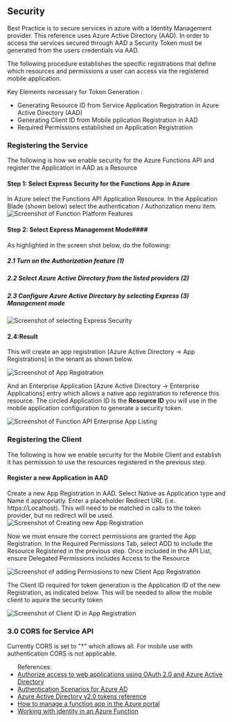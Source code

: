 ## Security

Best Practice is to secure services in azure with a Identity Management provider.  This reference uses Azure Active Directory (AAD).  In order to access the services secured through AAD a Security Token must be generated from the users credentials via AAD.

The following procedure establishes the specific registrations that define which resources and permissions a user can access via the registered mobile application.

Key Elements necessary for Token Generation :
<ul>
<li>Generating Resource ID from Service Application Registration in Azure Active Directory (AAD)</li>
<li>Generating Client ID from Mobile pplication Registration in AAD</li>
<li>Required Permissions established on Application Registration</li>
</ul>

### Registering the Service ###
The following is how we enable security for the Azure Functions API and register the Application in AAD as a Resource
#### Step 1: Select Express Security for the Functions App in Azure ####
In Azure select the Functions API Application Resource.  In the Application Blade (shown below) select the authentication / Authorization menu item.
![Screenshot of Function Platform Features](https://abaf81c44da6f407f97a8bac.blob.core.windows.net/screenshots/SC_Security_01.png)

#### Step 2: Select Express Management Mode####
As highlighted in the screen shot below, do the following:
##### 2.1 Turn on the Authorization feature (1) #####
##### 2.2 Select Azure Active Directory from the listed providers (2) #####
##### 2.3 Configure Azure Active Directory by selecting <i>Express</i> (3) Management mode ######
![Screenshot of selecting Express Security](https://abaf81c44da6f407f97a8bac.blob.core.windows.net/screenshots/SC_Security_02.png)

#### 2.4:Result ####
This will create an app registration [Azure Active Directory -> App Registrations] in the tenant as shown below.

![Screenshot of App Registration](https://abaf81c44da6f407f97a8bac.blob.core.windows.net/screenshots/SC_Security_03.png) 

And an Enterprise Application [Azure Active Directory -> Enterprise Applications] entry which allows a native app registration to reference this resource.  The circled Application ID Is the <b>Resource ID</b> you will use in the mobile application configuration to generate a security token.

![Screenshot of Function API Enterprise App Listing](https://abaf81c44da6f407f97a8bac.blob.core.windows.net/screenshots/SC_Security_04.png)

### Registering the Client ###
The following is how we enable security for the Mobile Client and establish it has permission to use the resources registered in the previous step.

#### Register a new Application in AAD  ####

Create a new App Registration in AAD.  Select Native as Application type and Name it appropriatly.  Enter a placeholder Redirect URL (i.e. https://Localhost).  This will need to be matched in calls to the token provider, but no redirect will be used.
![Screenshot of Creating new App Registration](https://abaf81c44da6f407f97a8bac.blob.core.windows.net/screenshots/SC_Security_05.png)

Now we must ensure the correct permissions are granted the App Registration.  In the Required Permissions Tab, select ADD to include the Resource Registered in the previous step.  Once included in the API List, ensure Delegated Permissions includes Access to the Resource

![Screenshot of adding Permissions to new Client App Registration](https://abaf81c44da6f407f97a8bac.blob.core.windows.net/screenshots/SC_Security_06.png)

The Client ID required for token generation is the Application ID of the new Registration, as indicated below.  This will be needed to allow the mobile client to aquire the security token

![Screenshot of Client ID in App Registration](https://abaf81c44da6f407f97a8bac.blob.core.windows.net/screenshots/SC_Security_07.png)

### 3.0 CORS for Service API ###
Currently CORS is set to "*" which allows all.  For mobile use with authentication CORS is not applicable.

<UL>
References:
<li><a href="https://docs.microsoft.com/en-us/azure/active-directory/develop/active-directory-protocols-oauth-code">Authorize access to web applications using OAuth 2.0 and Azure Active Directory</a></li>
<li><a href="https://docs.microsoft.com/en-us/azure/active-directory/develop/active-directory-authentication-scenarios">Authentication Scenarios for Azure AD</a></li>
<li><a href="https://docs.microsoft.com/en-us/azure/active-directory/develop/active-directory-v2-tokens">Azure Active Directory v2.0 tokens reference</a></li>
<li><a href="https://docs.microsoft.com/en-us/azure/azure-functions/functions-how-to-use-azure-function-app-settings" >How to manage a function app in the Azure portal</a></li>
<li><a href="https://contos.io/working-with-identity-in-an-azure-function-1a981e10b900">Working with identity in an Azure Function</a></li>
</UL>
